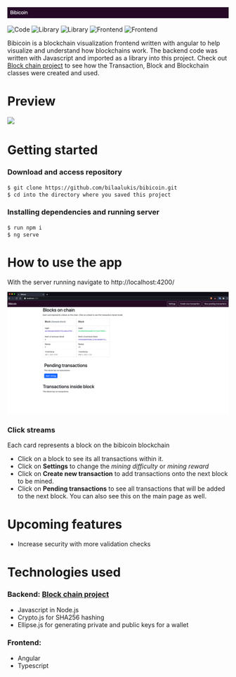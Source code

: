 <img src="./src/assets/bibicoinlogo.png">

![Code](https://img.shields.io/badge/Code-Javascript-yellow)
![Library](https://img.shields.io/badge/Library-Crypto.js-yellow)
![Library](https://img.shields.io/badge/Library-Ellipse.js-blue)
![Frontend](https://img.shields.io/badge/Front-Angular-red)
![Frontend](https://img.shields.io/badge/Front-Typescript-green)

Bibicoin is a blockchain visualization frontend written with angular to help visualize and understand how blockchains work. The backend code was written with Javascript and imported as a library into this project. Check out [Block chain project](https://github.com/bilaalukis/blockchain-project) to see how the Transaction, Block and Blockchain classes were created and used.



# Preview
![](./src/assets/Bibicoin.gif)

# Getting started
### Download and access repository
```
$ git clone https://github.com/bilaalukis/bibicoin.git
$ cd into the directory where you saved this project
```
### Installing dependencies and running server
```
$ run npm i
$ ng serve
```

# How to use the app
With the server running navigate to http://localhost:4200/

<img src="./src/assets/Bibicoin_1.png">

### Click streams
Each card represents a block on the bibicoin blockchain
- Click on a block to see its all transactions within it.
- Click on **Settings** to change the *mining difficulty* or *mining reward*
- Click on **Create new transaction** to add transactions onto the next block to be mined.
- Click on **Pending transactions** to see all transactions that will be added to the next block. You can also see this on the main page as well.

# Upcoming features
- Increase security with more validation checks

# Technologies used
### Backend: [Block chain project](https://github.com/bilaalukis/blockchain-project)
- Javascript in Node.js
- Crypto.js for SHA256 hashing
- Ellipse.js for generating private and public keys for a wallet

### Frontend:
- Angular
- Typescript

